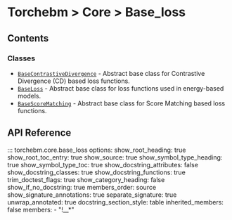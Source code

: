 # Torchebm > Core > Base_loss

## Contents

### Classes

- [`BaseContrastiveDivergence`](classes/BaseContrastiveDivergence) - Abstract base class for Contrastive Divergence (CD) based loss functions.
- [`BaseLoss`](classes/BaseLoss) - Abstract base class for loss functions used in energy-based models.
- [`BaseScoreMatching`](classes/BaseScoreMatching) - Abstract base class for Score Matching based loss functions.

## API Reference

::: torchebm.core.base_loss
    options:
      show_root_heading: true
      show_root_toc_entry: true
      show_source: true
      show_symbol_type_heading: true
      show_symbol_type_toc: true
      show_docstring_attributes: false
      show_docstring_classes: true
      show_docstring_functions: true
      trim_doctest_flags: true
      show_category_heading: false
      show_if_no_docstring: true
      members_order: source
      show_signature_annotations: true
      separate_signature: true
      unwrap_annotated: true
      docstring_section_style: table
      inherited_members: false
      members:
        - "!__*"
